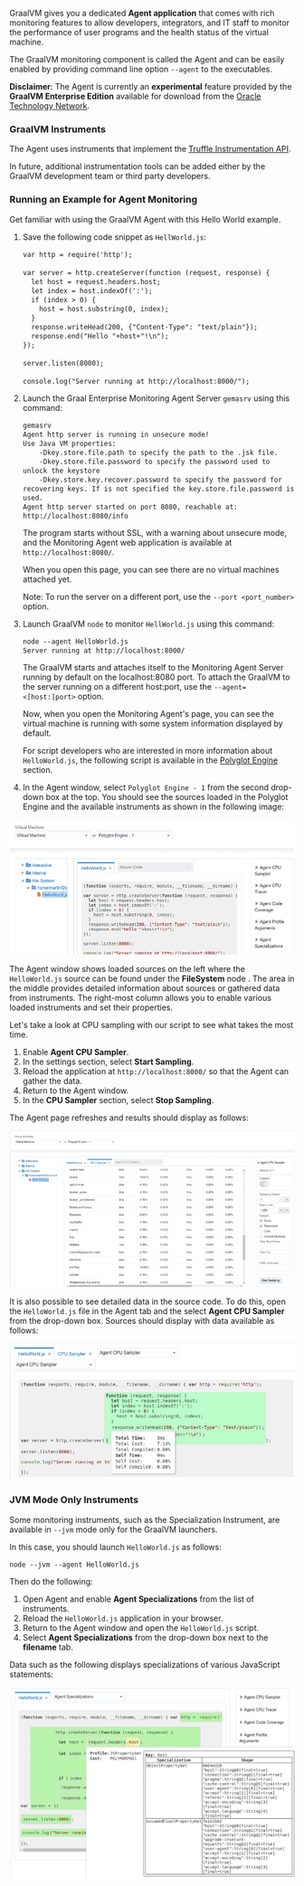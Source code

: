 GraalVM gives you a dedicated **Agent application** that comes with rich
monitoring features to allow developers, integrators, and IT staff to monitor
the performance of user programs and the health status of the virtual machine.

The GraalVM monitoring component is called the Agent and can be easily enabled
by providing command line option `--agent` to the executables.

__Disclaimer__: The Agent is currently an __experimental__ feature
provided by the __GraalVM Enterprise Edition__ available for download
from the [Oracle Technology Network](http://www.oracle.com/technetwork/oracle-labs/program-languages/downloads/index.html).

### GraalVM Instruments

The Agent uses instruments that implement the
[Truffle Instrumentation API](http://www.graalvm.org/truffle/javadoc/com/oracle/truffle/api/instrumentation/package-summary.html).

In future, additional instrumentation tools can be added either by
the GraalVM development team or third party developers.

### Running an Example for Agent Monitoring
Get familiar with using the GraalVM Agent with this Hello World example.

1. Save the following code snippet as `HellWorld.js`:

    ```
    var http = require('http');

    var server = http.createServer(function (request, response) {
      let host = request.headers.host;
      let index = host.indexOf(':');
      if (index > 0) {
        host = host.substring(0, index);
      }
      response.writeHead(200, {"Content-Type": "text/plain"});
      response.end("Hello "+host+"!\n");
    });

    server.listen(8000);

    console.log("Server running at http://localhost:8000/");
    ```

2. Launch the Graal Enterprise Monitoring Agent Server `gemasrv` using this command:

    ```
    gemasrv
    Agent http server is running in unsecure mode!
    Use Java VM properties:
        -Dkey.store.file.path to specify the path to the .jsk file.
        -Dkey.store.file.password to specify the password used to unlock the keystore
        -Dkey.store.key.recover.password to specify the password for recovering keys. If is not specified the key.store.file.password is used.
    Agent http server started on port 8080, reachable at:
    http://localhost:8080/info
    ```

    The program starts without SSL, with a warning about unsecure mode,
    and the Monitoring Agent web application is available at `http://localhost:8080/`.

    When you open this page, you can see there are no virtual machines attached yet.

    Note: To run the server on a different port, use the `--port <port_number>` option.


3. Launch GraalVM `node` to monitor `HellWorld.js` using this command:

    ```
    node --agent HelloWorld.js
    Server running at http://localhost:8000/
    ```

    The GraalVM starts and attaches itself to the Monitoring Agent Server running by default on the localhost:8080 port.
    To attach the GraalVM to the server running on a different host:port, use the `--agent=<[host:]port>` option.

    Now, when you open the Monitoring Agent's page, you can see the virtual machine is running with some
    system information displayed by default.

    For script developers who are interested in more information about
    `HelloWorld.js`, the following script is available in the [Polyglot Engine](http://www.graalvm.org/truffle/javadoc/index.html?com/oracle/truffle/api/vm/PolyglotEngine.html) section.

4. In the Agent window, select `Polyglot Engine - 1` from the second drop-down
box at the top. You should see the sources loaded in the Polyglot Engine
and the available instruments as shown in the following image:

![](/docs/img/AgentOpened.png)

The Agent window shows loaded sources on the left where the `HelloWorld.js` source
can be found under the **FileSystem** node . The area in the middle provides
detailed information about sources or gathered data from instruments. The
right-most column allows you to enable various loaded instruments and
set their properties.

Let's take a look at CPU sampling with our script to see what takes
the most time.

1. Enable **Agent CPU Sampler**.
2. In the settings section, select **Start Sampling**.
3. Reload the application at `http://localhost:8000/` so that the Agent can
gather the data.
4. Return to the Agent window.
5. In the **CPU Sampler** section, select **Stop Sampling**.

The Agent page refreshes and results should display as follows:

![ ](/docs/img/CPUSampler.png  "Agent and CPU Sampler data")

It is also possible to see detailed data in the source code. To do this, open
the `HelloWorld.js` file in the Agent tab and the select **Agent CPU Sampler**
from the drop-down box. Sources should display with data available as follows:

![](/docs/img/CPUSamplerDetail.png)

### JVM Mode Only Instruments

Some monitoring instruments, such as the Specialization Instrument, are
available in `--jvm` mode only for the GraalVM launchers.

In this case, you should launch `HelloWorld.js` as follows:

```
node --jvm --agent HelloWorld.js
```

Then do the following:
1. Open Agent and enable **Agent Specializations** from the list of instruments.
2. Reload the `HelloWorld.js` application in your browser.
3. Return to the Agent window and open the `HelloWorld.js` script.
4. Select **Agent Specializations** from the drop-down box next to the
**filename** tab.

Data such as the following displays specializations of various JavaScript
statements:

![ ](/docs/img/SpecializationInstrument.png  "Specialization Instrument")
